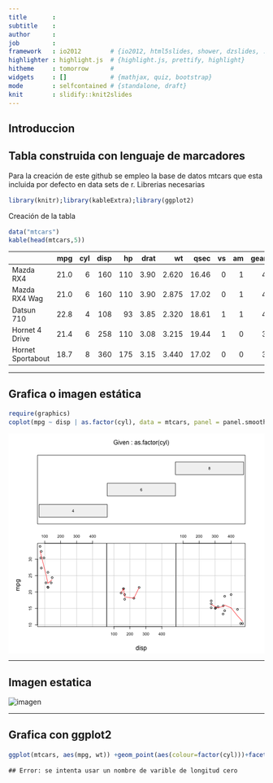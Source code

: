 ```yaml
---
title       : 
subtitle    : 
author      : 
job         : 
framework   : io2012        # {io2012, html5slides, shower, dzslides, ...}
highlighter : highlight.js  # {highlight.js, prettify, highlight}
hitheme     : tomorrow      # 
widgets     : []            # {mathjax, quiz, bootstrap}
mode        : selfcontained # {standalone, draft}
knit        : slidify::knit2slides
---
```


## Introduccion 


## Tabla construida con lenguaje de marcadores 
Para la creación de este github se empleo la base de datos mtcars que esta incluida por defecto en data sets de r.
Librerias necesarias 


```r
library(knitr);library(kableExtra);library(ggplot2)
```

Creación de la tabla

```r
data("mtcars")
kable(head(mtcars,5))
```



|                  |  mpg| cyl| disp|  hp| drat|    wt|  qsec| vs| am| gear| carb|
|:-----------------|----:|---:|----:|---:|----:|-----:|-----:|--:|--:|----:|----:|
|Mazda RX4         | 21.0|   6|  160| 110| 3.90| 2.620| 16.46|  0|  1|    4|    4|
|Mazda RX4 Wag     | 21.0|   6|  160| 110| 3.90| 2.875| 17.02|  0|  1|    4|    4|
|Datsun 710        | 22.8|   4|  108|  93| 3.85| 2.320| 18.61|  1|  1|    4|    1|
|Hornet 4 Drive    | 21.4|   6|  258| 110| 3.08| 3.215| 19.44|  1|  0|    3|    1|
|Hornet Sportabout | 18.7|   8|  360| 175| 3.15| 3.440| 17.02|  0|  0|    3|    2|


---

## Grafica o imagen estática  

```r
require(graphics)
coplot(mpg ~ disp | as.factor(cyl), data = mtcars, panel = panel.smooth, rows = 1)
```

<img src="figure/simple-plot-1.png" title="plot of chunk simple-plot" alt="plot of chunk simple-plot" style="display: block; margin: auto;" />


---

## Imagen estatica  
![imagen](http://www.eltiempo.com/contenido/multimedia/fotos/viajar/IMAGEN/IMAGEN-14665899-2.png)      

---

## Grafica con ggplot2


```r
ggplot(mtcars, aes(mpg, wt)) +geom_point(aes(colour=factor(cyl)))+facet_grid(.~am)```
```

```
## Error: se intenta usar un nombre de varible de longitud cero
```

